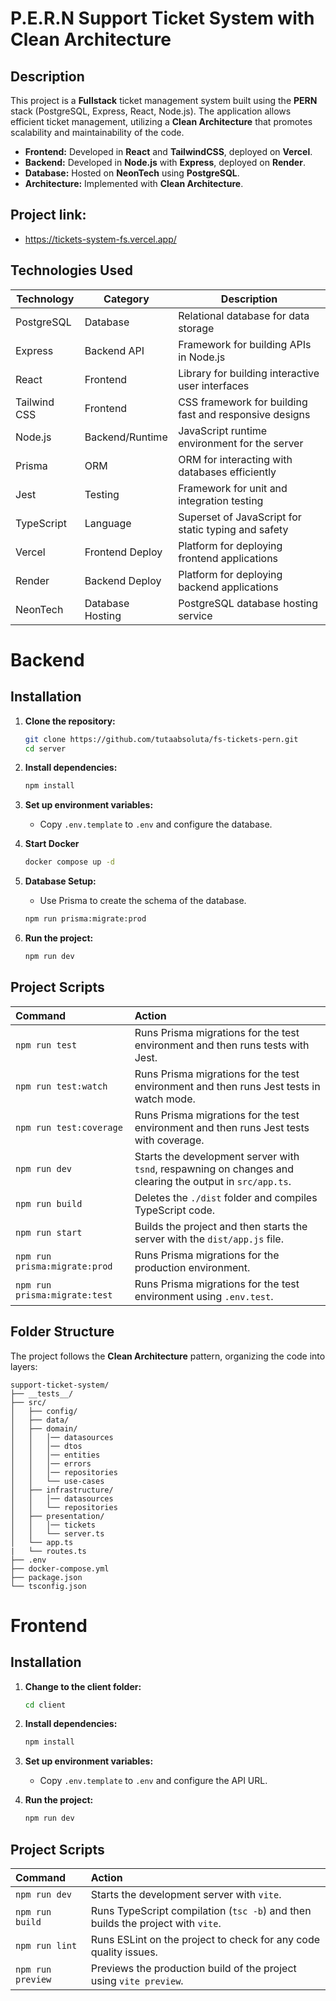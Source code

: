 # P.E.R.N Support Ticket System with Clean Architecture

## Description

This project is a **Fullstack** ticket management system built using the **PERN** stack (PostgreSQL, Express, React, Node.js). The application allows efficient ticket management, utilizing a **Clean Architecture** that promotes scalability and maintainability of the code.

- **Frontend:** Developed in **React** and **TailwindCSS**, deployed on **Vercel**.
- **Backend:** Developed in **Node.js** with **Express**, deployed on **Render**.
- **Database:** Hosted on **NeonTech** using **PostgreSQL**.
- **Architecture:** Implemented with **Clean Architecture**.

## Project link:
- https://tickets-system-fs.vercel.app/

## Technologies Used

| **Technology**         | **Category**      | **Description**                                   |
|------------------------|-------------------|---------------------------------------------------|
| PostgreSQL             | Database          | Relational database for data storage              |
| Express                | Backend API       | Framework for building APIs in Node.js            |
| React                  | Frontend          | Library for building interactive user interfaces |
| Tailwind CSS           | Frontend          | CSS framework for building fast and responsive designs |
| Node.js                | Backend/Runtime   | JavaScript runtime environment for the server     |
| Prisma                 | ORM               | ORM for interacting with databases efficiently    |
| Jest                   | Testing           | Framework for unit and integration testing        |
| TypeScript             | Language          | Superset of JavaScript for static typing and safety |
| Vercel                 | Frontend Deploy   | Platform for deploying frontend applications      |
| Render                 | Backend Deploy    | Platform for deploying backend applications       |
| NeonTech               | Database Hosting  | PostgreSQL database hosting service               |


# Backend

## Installation
1. **Clone the repository:**

   ```bash
   git clone https://github.com/tutaabsoluta/fs-tickets-pern.git
   cd server
   ```

2. **Install dependencies:**

   ```bash
   npm install
   ```


3. **Set up environment variables:**

   - Copy `.env.template` to `.env` and configure the database.

4. **Start Docker**
   ```bash
   docker compose up -d
   ```

5. **Database Setup:**

   - Use Prisma to create the schema of the database.

   ```bash
   npm run prisma:migrate:prod
   ```

6. **Run the project:**

   ```bash
   npm run dev
   ```

## Project Scripts

| Command                   | Action                                                                                                 |
| :------------------------- | :----------------------------------------------------------------------------------------------------- |
| `npm run test`             | Runs Prisma migrations for the test environment and then runs tests with Jest.                         |
| `npm run test:watch`       | Runs Prisma migrations for the test environment and then runs Jest tests in watch mode.                |
| `npm run test:coverage`    | Runs Prisma migrations for the test environment and then runs Jest tests with coverage.                |
| `npm run dev`              | Starts the development server with `tsnd`, respawning on changes and clearing the output in `src/app.ts`. |
| `npm run build`            | Deletes the `./dist` folder and compiles TypeScript code.                                              |
| `npm run start`            | Builds the project and then starts the server with the `dist/app.js` file.                             |
| `npm run prisma:migrate:prod` | Runs Prisma migrations for the production environment.                                               |
| `npm run prisma:migrate:test` | Runs Prisma migrations for the test environment using `.env.test`.                                      |


## Folder Structure

The project follows the **Clean Architecture** pattern, organizing the code into layers:

    support-ticket-system/
    ├── __tests__/
    ├── src/
    │   ├── config/
    │   ├── data/
    │   ├── domain/
    │   │   │── datasources
    │   │   │── dtos
    │   │   │── entities
    │   │   │── errors
    │   │   │── repositories
    │   │   └── use-cases
    │   ├── infrastructure/
    │   │   │── datasources
    │   │   └── repositories
    │   ├── presentation/
    │   │   │── tickets
    │   │   └── server.ts
    │   └── app.ts
    |   └── routes.ts
    ├── .env
    ├── docker-compose.yml
    ├── package.json
    └── tsconfig.json


# Frontend 

## Installation
1. **Change to the client folder:**

   ```bash
   cd client
   ```

2. **Install dependencies:**

   ```bash
   npm install
   ```


3. **Set up environment variables:**

   - Copy `.env.template` to `.env` and configure the API URL.


4. **Run the project:**

   ```bash
   npm run dev
   ```

## Project Scripts

| Command             | Action                                                                                   |
| :------------------- | :---------------------------------------------------------------------------------------- |
| `npm run dev`        | Starts the development server with `vite`.                                                |
| `npm run build`      | Runs TypeScript compilation (`tsc -b`) and then builds the project with `vite`.           |
| `npm run lint`       | Runs ESLint on the project to check for any code quality issues.                          |
| `npm run preview`    | Previews the production build of the project using `vite preview`.                        |


